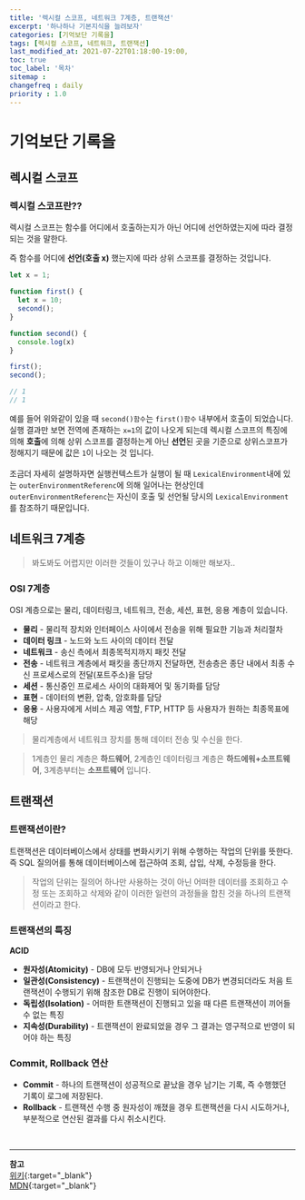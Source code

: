 ```yaml
---
title: '렉시컬 스코프, 네트워크 7계층, 트랜잭션'
excerpt: '하나하나 기본지식을 늘려보자' 
categories: [기억보단 기록을]
tags: [렉시컬 스코프, 네트워크, 트랜잭션]
last_modified_at: 2021-07-22T01:18:00-19:00, 
toc: true 
toc_label: '목차'
sitemap :
changefreq : daily
priority : 1.0
---
```


# 기억보단 기록을

## 렉시컬 스코프

### 렉시컬 스코프란??

렉시컬 스코프는 함수를 어디에서 호출하는지가 아닌 어디에 선언하였는지에 따라 결정되는 것을 말한다.

즉 함수를 어디에 **선언(호출 x)** 했는지에 따라 상위 스코프를 결정하는 것입니다.

```js
let x = 1;

function first() {
  let x = 10;
  second();
}

function second() {
  console.log(x)
}

first();
second();

// 1
// 1
```

예를 들어 위와같이 있을 때 `second()함수`는 `first()함수` 내부에서 호출이 되었습니다. <br>
실행 결과만 보면 전역에 존재하는 `x=1`의 값이 나오게 되는데 렉시컬 스코프의 특징에 의해 **호출**에 의해 상위 스코프를 결정하는게 아닌
**선언**된 곳을 기준으로 상위스코프가 정해지기 때문에 값은 `1`이 나오는 것 입니다.
<br><br>
조금더 자세히 설명하자면 실행컨텍스트가 실행이 될 때 `LexicalEnvironment`내에 있는 `outerEnvironmentReferenc`에 의해 일어나는 현상인데 
`outerEnvironmentReferenc`는 자신이 호출 및 선언될 당시의 `LexicalEnvironment`를 참조하기 때문입니다.

## 네트워크 7계층

> 봐도봐도 어렵지만 이러한 것들이 있구나 하고 이해만 해보자..

### OSI 7계층

OSI 계층으로는 물리, 데이터링크, 네트워크, 전송, 세션, 표현, 응용 계층이 있습니다.

- **물리** - 물리적 장치와 인터페이스 사이에서 전송을 위해 필요한 기능과 처리절차
- **데이터 링크** - 노드와 노드 사이의 데이터 전달
- **네트워크** - 송신 측에서 최종목적지까지 패킷 전달
- **전송** - 네트워크 계층에서 패킷을 종단까지 전달하면, 전송층은 종단 내에서 최종 수신 프로세스로의 전달(포트주소)을 담당
- **세션** - 통신중인 프로세스 사이의 대화제어 및 동기화를 담당
- **표현** - 데이터의 변환, 압축, 암호화를 담당
- **응용** - 사용자에게 서비스 제공 역할, FTP, HTTP 등 사용자가 원하는 최종목표에 해당

> 물리계층에서 네트워크 장치를 통해 데이터 전송 및 수신을 한다.

> 1계층인 물리 계층은 **하드웨어**, 2계층인 데이터링크 계층은 **하드에워+소프트웨어**, 3계층부터는 **소프트웨어** 입니다. 

## 트랜잭션

### 트랜잭션이란?

트랜잭션은 데이터베이스에서 상태를 변화시키기 위해 수행하는 작업의 단위를 뜻한다.<br>
즉 SQL 질의어를 통해 데이터베이스에 접근하여 조회, 삽입, 삭제, 수정등을 한다.

> 작업의 단위는 질의어 하나만 사용하는 것이 아닌 어떠한 데이터를 조회하고 수정 또는 조회하고 삭제와 같이 이러한 일련의 과정들을 합친 것을 하나의 트랜잭션이라고 한다.

### 트랜잭션의 특징

**ACID**
- **원자성(Atomicity)** - DB에 모두 반영되거나 안되거나
- **일관성(Consistency)** - 트랜잭션이 진행되는 도중에 DB가 변경되더라도 처음 트랜잭션이 수행되기 위해 참조한 DB로 진행이 되어야한다.
- **독립성(Isolation)** - 어떠한 트랜잭션이 진행되고 있을 때 다른 트랜잭션이 끼어들 수 없는 특징
- **지속성(Durability)** - 트랜잭션이 완료되었을 경우 그 결과는 영구적으로 반영이 되어야 하는 특징

### Commit, Rollback 연산

- **Commit** - 하나의 트랜잭션이 성공적으로 끝났을 경우 남기는 기록, 즉 수행했던 기록이 로그에 저장된다. 
- **Rollback** - 트랜잭션 수행 중 원자성이 깨졌을 경우 트랜잭션을 다시 시도하거나, 부분적으로 연산된 결과를 다시 취소시킨다. 

<br>

---

**참고** <br>
[위키](https://ko.wikipedia.org/wiki/%EB%8D%B0%EC%9D%B4%ED%84%B0%EB%B2%A0%EC%9D%B4%EC%8A%A4_%ED%8A%B8%EB%9E%9C%EC%9E%AD%EC%85%98){:target="\_blank"} <br>
[MDN](https://developer.mozilla.org/ko/docs/orphaned/Web/JavaScript/Closures){:target="\_blank"} <br>


